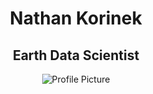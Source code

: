 <div align="center">

# Nathan Korinek

## Earth Data Scientist

![Profile Picture](/nkorinek.github.io/assets/profile.jpeg)
</div>

